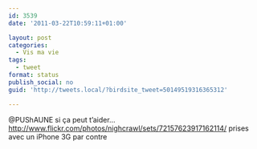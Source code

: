 ```yaml
---
id: 3539
date: '2011-03-22T10:59:11+01:00'

layout: post
categories:
  - Vis ma vie
tags:
  - tweet
format: status
publish_social: no
guid: 'http://tweets.local/?birdsite_tweet=50149519316365312'

---
```


@PUShAUNE si ça peut t’aider… http://www.flickr.com/photos/nighcrawl/sets/72157623917162114/ prises avec un iPhone 3G par contre